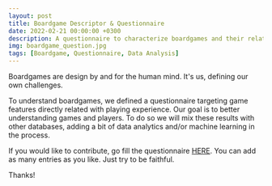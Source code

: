 ```yaml
---
layout: post
title: Boardgame Descriptor & Questionnaire
date: 2022-02-21 00:00:00 +0300
description: A questionnaire to characterize boardgames and their relation with players.
img: boardgame_question.jpg 
tags: [Boardgame, Questionnaire, Data Analysis]
---
```


Boardgames are design by and for the human mind. It's us, defining our own challenges. 

To understand boardgames, we defined a questionnaire targeting game features directly related with playing experience. Our goal is to better understanding games and players. To do so we will mix these results with other databases, adding a bit of data analytics and/or machine learning in the process.

If you would like to contribute, go fill the questionnaire [HERE](https://forms.gle/bnCC8eArCZoe3qsg8).
You can add as many entries as you like. Just try to be faithful.

Thanks!
